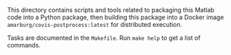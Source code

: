 This directory contains scripts and tools related to packaging this Matlab code
into a Python package, then building this package into a Docker
image `amarburg/covis-postprocess:latest` for distributed execution.

Tasks are documented in the `Makefile`.   Run `make help` to get a
list of commands.
